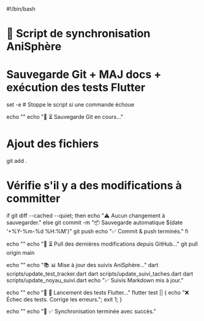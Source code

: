 #!/bin/bash

# 🚀 Script de synchronisation AniSphère
# Sauvegarde Git + MAJ docs + exécution des tests Flutter

set -e  # Stoppe le script si une commande échoue

echo ""
echo "🔄 ⏳ Sauvegarde Git en cours..."

# Ajout des fichiers
git add .

# Vérifie s'il y a des modifications à committer
if git diff --cached --quiet; then
  echo "⚠️  Aucun changement à sauvegarder."
else
  git commit -m "📦 Sauvegarde automatique $(date '+%Y-%m-%d %H:%M')"
  git push
  echo "✅ Commit & push terminés."
fi

echo ""
echo "🔁 ⏳ Pull des dernières modifications depuis GitHub…"
git pull origin main

echo ""
echo "📚 📊 Mise à jour des suivis AniSphère..."
dart scripts/update_test_tracker.dart
dart scripts/update_suivi_taches.dart
dart scripts/update_noyau_suivi.dart
echo "✅ Suivis Markdown mis à jour."

echo ""
echo "🧪 🔬 Lancement des tests Flutter..."
flutter test || { echo "❌ Échec des tests. Corrige les erreurs."; exit 1; }

echo ""
echo "🎉 ✅ Synchronisation terminée avec succès."
